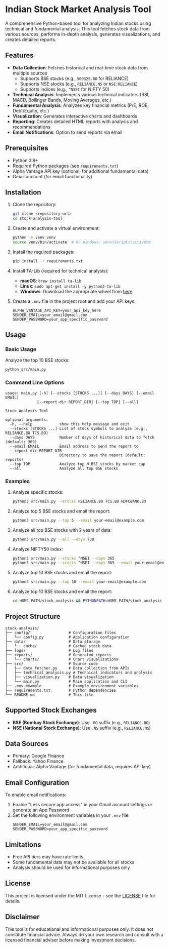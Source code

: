 # Indian Stock Market Analysis Tool

A comprehensive Python-based tool for analyzing Indian stocks using technical and fundamental analysis. This tool fetches stock data from various sources, performs in-depth analysis, generates visualizations, and creates detailed reports.

## Features

- **Data Collection**: Fetches historical and real-time stock data from multiple sources
  - Supports BSE stocks (e.g., `500325.BO` for RELIANCE)
  - Supports NSE stocks (e.g., `RELIANCE.NS` or `NSE:RELIANCE`)
  - Supports indices (e.g., `^NSEI` for NIFTY 50)
- **Technical Analysis**: Implements various technical indicators (RSI, MACD, Bollinger Bands, Moving Averages, etc.)
- **Fundamental Analysis**: Analyzes key financial metrics (P/E, ROE, Debt/Equity, etc.)
- **Visualization**: Generates interactive charts and dashboards
- **Reporting**: Creates detailed HTML reports with analysis and recommendations
- **Email Notifications**: Option to send reports via email

## Prerequisites

- Python 3.8+
- Required Python packages (see `requirements.txt`)
- Alpha Vantage API key (optional, for additional fundamental data)
- Gmail account (for email functionality)

## Installation

1. Clone the repository:
   ```bash
   git clone <repository-url>
   cd stock-analysis-tool
   ```

2. Create and activate a virtual environment:
   ```bash
   python -m venv venv
   source venv/bin/activate  # On Windows: venv\Scripts\activate
   ```

3. Install the required packages:
   ```bash
   pip install -r requirements.txt
   ```

4. Install TA-Lib (required for technical analysis):
   - **macOS**: `brew install ta-lib`
   - **Linux**: `sudo apt-get install -y python3-ta-lib`
   - **Windows**: Download the appropriate wheel from [here](https://www.lfd.uci.edu/~gohlke/pythonlibs/#ta-lib)

5. Create a `.env` file in the project root and add your API keys:
   ```
   ALPHA_VANTAGE_API_KEY=your_api_key_here
   SENDER_EMAIL=your_email@gmail.com
   SENDER_PASSWORD=your_app_specific_password
   ```

## Usage

### Basic Usage

Analyze the top 10 BSE stocks:
```bash
python src/main.py
```

### Command Line Options

```
usage: main.py [-h] [--stocks [STOCKS ...]] [--days DAYS] [--email EMAIL]
              [--report-dir REPORT_DIR] [--top TOP] [--all]

Stock Analysis Tool

optional arguments:
  -h, --help            show this help message and exit
  --stocks [STOCKS ...] List of stock symbols to analyze (e.g., RELIANCE.BO TCS.BO)
  --days DAYS           Number of days of historical data to fetch (default: 365)
  --email EMAIL         Email address to send the report to
  --report-dir REPORT_DIR
                        Directory to save the report (default: reports)
  --top TOP             Analyze top N BSE stocks by market cap
  --all                 Analyze all top BSE stocks
```

### Examples

1. Analyze specific stocks:
   ```bash
   python3 src/main.py --stocks RELIANCE.BO TCS.BO HDFCBANK.BO
   ```

2. Analyze top 5 BSE stocks and email the report:
   ```bash
   python3 src/main.py --top 5 --email your-email@example.com
   ```

3. Analyze all top BSE stocks with 2 years of data:
   ```bash
   python3 src/main.py --all --days 730
   ```

4. Analyze NIFTY50 index:
   ```bash
   python3 src/main.py --stocks ^NSEI --days 365
   python3 src/main.py --stocks ^NSEI --days 365 --email your-email@example.com
   ```

5. Analyze top 10 BSE stocks and email the report:
   ```bash
   python3 src/main.py --top 10 --email your-email@example.com
   ```

6. Analyze top 10 BSE stocks and email the report:
   ```bash
   cd HOME_PATH/stock_analysis && PYTHONPATH=HOME_PATH/stock_analysis python3 -m src.main --email your-email@example.com
   ```


## Project Structure

```
stock-analysis/
├── config/                 # Configuration files
│   └── config.py           # Application configuration
├── data/                   # Data storage
│   └── cache/              # Cached stock data
├── logs/                   # Log files
├── reports/                # Generated reports
│   └── charts/             # Chart visualizations
├── src/                    # Source code
│   ├── data_fetcher.py     # Data collection from APIs
│   ├── technical_analysis.py # Technical indicators and analysis
│   ├── visualization.py    # Data visualization
│   └── main.py             # Main application and CLI
├── .env.example            # Example environment variables
├── requirements.txt        # Python dependencies
└── README.md               # This file
```

## Supported Stock Exchanges

- **BSE (Bombay Stock Exchange)**: Use `.BO` suffix (e.g., `RELIANCE.BO`)
- **NSE (National Stock Exchange)**: Use `.NS` suffix (e.g., `RELIANCE.NS`)

## Data Sources

- Primary: Google Finance
- Fallback: Yahoo Finance
- Additional: Alpha Vantage (for fundamental data, requires API key)

## Email Configuration

To enable email notifications:

1. Enable "Less secure app access" in your Gmail account settings or generate an App Password
2. Set the following environment variables in your `.env` file:
   ```
   SENDER_EMAIL=your_email@gmail.com
   SENDER_PASSWORD=your_app_specific_password
   ```

## Limitations

- Free API tiers may have rate limits
- Some fundamental data may not be available for all stocks
- Analysis should be used for informational purposes only

## License

This project is licensed under the MIT License - see the [LICENSE](LICENSE) file for details.

## Disclaimer

This tool is for educational and informational purposes only. It does not constitute financial advice. Always do your own research and consult with a licensed financial advisor before making investment decisions.
